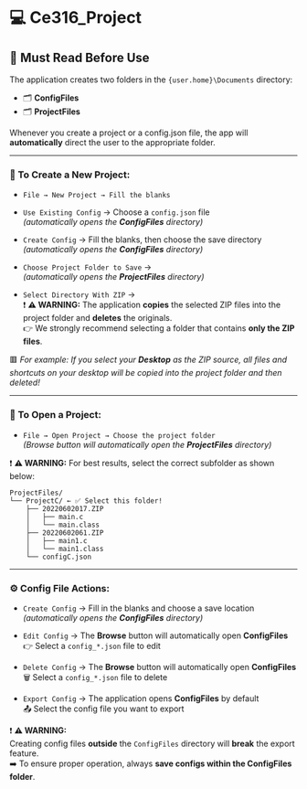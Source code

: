 # 💻 Ce316_Project

## 📌 Must Read Before Use

The application creates two folders in the `{user.home}\Documents` directory:

- 🗂️ **ConfigFiles**
- 🗂️ **ProjectFiles**

Whenever you create a project or a config.json file, the app will **automatically** direct the user to the appropriate folder.

---

### 🚀 To Create a New Project:

- `File → New Project → Fill the blanks`
- `Use Existing Config` → Choose a `config.json` file  
  *(automatically opens the **ConfigFiles** directory)*
- `Create Config` → Fill the blanks, then choose the save directory  
  *(automatically opens the **ConfigFiles** directory)*
- `Choose Project Folder to Save` →  
  *(automatically opens the **ProjectFiles** directory)*

- `Select Directory With ZIP` →  
  ❗ **⚠️ WARNING:** The application **copies** the selected ZIP files into the project folder and **deletes** the originals.  
  👉 We strongly recommend selecting a folder that contains **only the ZIP files**.

🟥 *For example: If you select your **Desktop** as the ZIP source, all files and shortcuts on your desktop will be copied into the project folder and then deleted!*

---

### 📂 To Open a Project:

- `File → Open Project → Choose the project folder`  
  *(Browse button will automatically open the **ProjectFiles** directory)*

❗ **⚠️ WARNING:** For best results, select the correct subfolder as shown below:

```text
ProjectFiles/
└── ProjectC/ ← ✅ Select this folder!
    ├── 20220602017.ZIP
    │   ├── main.c
    │   └── main.class
    ├── 20220602061.ZIP
    │   ├── main1.c
    │   └── main1.class
    └── configC.json
```

---

### ⚙️ Config File Actions:

- `Create Config` → Fill in the blanks and choose a save location  
  *(automatically opens the **ConfigFiles** directory)*

- `Edit Config` → The **Browse** button will automatically open **ConfigFiles**  
  👉 Select a `config_*.json` file to edit

- `Delete Config` → The **Browse** button will automatically open **ConfigFiles**  
  🗑️ Select a `config_*.json` file to delete

- `Export Config` → The application opens **ConfigFiles** by default  
  📤 Select the config file you want to export

❗ **⚠️ WARNING:**  
Creating config files **outside** the `ConfigFiles` directory will **break** the export feature.  
➡️ To ensure proper operation, always **save configs within the ConfigFiles folder**.
